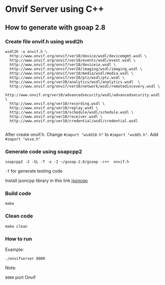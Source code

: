 # Onvif Server using C++

## How to generate with gsoap 2.8

### Create file onvif.h using wsdl2h
```
wsdl2h -o onvif.h \
  http://www.onvif.org/onvif/ver10/device/wsdl/devicemgmt.wsdl \
  http://www.onvif.org/onvif/ver10/events/wsdl/event.wsdl \
  http://www.onvif.org/onvif/ver10/deviceio.wsdl \
  http://www.onvif.org/onvif/ver20/imaging/wsdl/imaging.wsdl \
  http://www.onvif.org/onvif/ver10/media/wsdl/media.wsdl \
  http://www.onvif.org/onvif/ver20/ptz/wsdl/ptz.wsdl \
  http://www.onvif.org/ver20/analytics/wsdl/analytics.wsdl  \
  http://www.onvif.org/onvif/ver10/network/wsdl/remotediscovery.wsdl \
  http://www.onvif.org/ver10/advancedsecurity/wsdl/advancedsecurity.wsdl \
  http://www.onvif.org/ver10/recording.wsdl \
  http://www.onvif.org/ver10/replay.wsdl \
  http://www.onvif.org/ver10/schedule/wsdl/schedule.wsdl \
  http://www.onvif.org/ver10/receiver.wsdl \
  http://www.onvif.org/ver10/credential/wsdl/credential.wsdl
  
```
After create onvif.h. Change `#import "wsdd10.h"` to `#import "wsdd5.h"`. Add `#import "wsse.h"`

### Generate code using soapcpp2
```
soapcpp2 -2 -SL -T -x -I ~/gsoap-2.8/gsoap -c++  onvif.h
```
`-T` for generate testing code

Install jsoncpp library in this link [jsoncpp](https://en.wikibooks.org/wiki/JsonCpp)

### Build code
```
make
```

### Clean code
```
make clean
```

### How to run
Example:
```
./onvifserver 8000
```
Note:

`8000` port Onvif